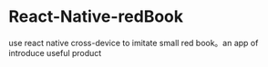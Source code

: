 # React-Native-redBook
use react native cross-device to imitate small red book。an app of introduce useful product
